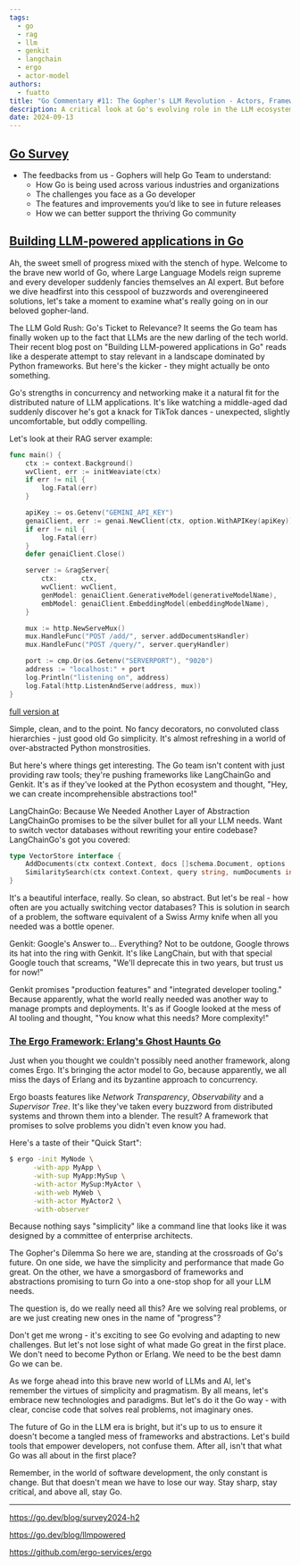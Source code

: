 ```yaml
---
tags: 
  - go 
  - rag
  - llm
  - genkit
  - langchain
  - ergo
  - actor-model
authors:
  - fuatto
title: "Go Commentary #11: The Gopher's LLM Revolution - Actors, Frameworks, and the Future of Go"
description: A critical look at Go's evolving role in the LLM ecosystem and the frameworks shaping its future
date: 2024-09-13
---
```


## [Go Survey](https://google.qualtrics.com/jfe/form/SV_ei0CDV2K9qQIsp8?s=b)

- The feedbacks from us - Gophers will help Go Team to understand:
  - How Go is being used across various industries and organizations
  - The challenges you face as a Go developer
  - The features and improvements you’d like to see in future releases
  - How we can better support the thriving Go community


## [Building LLM-powered applications in Go](https://go.dev/blog/llmpowered)

Ah, the sweet smell of progress mixed with the stench of hype. Welcome to the brave new world of Go, where Large Language Models reign supreme and every developer suddenly fancies themselves an AI expert. But before we dive headfirst into this cesspool of buzzwords and overengineered solutions, let's take a moment to examine what's really going on in our beloved gopher-land.

The LLM Gold Rush: Go's Ticket to Relevance?
It seems the Go team has finally woken up to the fact that LLMs are the new darling of the tech world. Their recent blog post on "Building LLM-powered applications in Go" reads like a desperate attempt to stay relevant in a landscape dominated by Python frameworks. But here's the kicker - they might actually be onto something.

Go's strengths in concurrency and networking make it a natural fit for the distributed nature of LLM applications. It's like watching a middle-aged dad suddenly discover he's got a knack for TikTok dances - unexpected, slightly uncomfortable, but oddly compelling.

Let's look at their RAG server example:

```Go
func main() {
	ctx := context.Background()
	wvClient, err := initWeaviate(ctx)
	if err != nil {
		log.Fatal(err)
	}

	apiKey := os.Getenv("GEMINI_API_KEY")
	genaiClient, err := genai.NewClient(ctx, option.WithAPIKey(apiKey))
	if err != nil {
		log.Fatal(err)
	}
	defer genaiClient.Close()

	server := &ragServer{
		ctx:      ctx,
		wvClient: wvClient,
		genModel: genaiClient.GenerativeModel(generativeModelName),
		embModel: genaiClient.EmbeddingModel(embeddingModelName),
	}

	mux := http.NewServeMux()
	mux.HandleFunc("POST /add/", server.addDocumentsHandler)
	mux.HandleFunc("POST /query/", server.queryHandler)

	port := cmp.Or(os.Getenv("SERVERPORT"), "9020")
	address := "localhost:" + port
	log.Println("listening on", address)
	log.Fatal(http.ListenAndServe(address, mux))
}
```
[full version at](https://github.com/golang/example/blob/master/ragserver/ragserver/main.go)

Simple, clean, and to the point. No fancy decorators, no convoluted class hierarchies - just good old Go simplicity. It's almost refreshing in a world of over-abstracted Python monstrosities.

But here's where things get interesting. The Go team isn't content with just providing raw tools; they're pushing frameworks like LangChainGo and Genkit. It's as if they've looked at the Python ecosystem and thought, "Hey, we can create incomprehensible abstractions too!"

LangChainGo: Because We Needed Another Layer of Abstraction
LangChainGo promises to be the silver bullet for all your LLM needs. Want to switch vector databases without rewriting your entire codebase? LangChainGo's got you covered:

```Go
type VectorStore interface {
    AddDocuments(ctx context.Context, docs []schema.Document, options ...Option) ([]string, error)
    SimilaritySearch(ctx context.Context, query string, numDocuments int, options ...Option) ([]schema.Document, error)
}
```

It's a beautiful interface, really. So clean, so abstract. But let's be real - how often are you actually switching vector databases? This is solution in search of a problem, the software equivalent of a Swiss Army knife when all you needed was a bottle opener.

Genkit: Google's Answer to... Everything?
Not to be outdone, Google throws its hat into the ring with Genkit. It's like LangChain, but with that special Google touch that screams, "We'll deprecate this in two years, but trust us for now!"

Genkit promises "production features" and "integrated developer tooling." Because apparently, what the world really needed was another way to manage prompts and deployments. It's as if Google looked at the mess of AI tooling and thought, "You know what this needs? More complexity!"


### [The Ergo Framework: Erlang's Ghost Haunts Go](https://github.com/ergo-services/ergo)

Just when you thought we couldn't possibly need another framework, along comes Ergo. It's bringing the actor model to Go, because apparently, we all miss the days of Erlang and its byzantine approach to concurrency.

Ergo boasts features like *Network Transparency*, *Observability* and a *Supervisor Tree*. It's like they've taken every buzzword from distributed systems and thrown them into a blender. The result? A framework that promises to solve problems you didn't even know you had.

Here's a taste of their "Quick Start":

```bash
$ ergo -init MyNode \
      -with-app MyApp \
      -with-sup MyApp:MySup \
      -with-actor MySup:MyActor \
      -with-web MyWeb \
      -with-actor MyActor2 \
      -with-observer 
```

Because nothing says "simplicity" like a command line that looks like it was designed by a committee of enterprise architects.

The Gopher's Dilemma
So here we are, standing at the crossroads of Go's future. On one side, we have the simplicity and performance that made Go great. On the other, we have a smorgasbord of frameworks and abstractions promising to turn Go into a one-stop shop for all your LLM needs.

The question is, do we really need all this? Are we solving real problems, or are we just creating new ones in the name of "progress"?

Don't get me wrong - it's exciting to see Go evolving and adapting to new challenges. But let's not lose sight of what made Go great in the first place. We don't need to become Python or Erlang. We need to be the best damn Go we can be.

As we forge ahead into this brave new world of LLMs and AI, let's remember the virtues of simplicity and pragmatism. By all means, let's embrace new technologies and paradigms. But let's do it the Go way - with clear, concise code that solves real problems, not imaginary ones.

The future of Go in the LLM era is bright, but it's up to us to ensure it doesn't become a tangled mess of frameworks and abstractions. Let's build tools that empower developers, not confuse them. After all, isn't that what Go was all about in the first place?

Remember, in the world of software development, the only constant is change. But that doesn't mean we have to lose our way. Stay sharp, stay critical, and above all, stay Go.


---

https://go.dev/blog/survey2024-h2

https://go.dev/blog/llmpowered

https://github.com/ergo-services/ergo